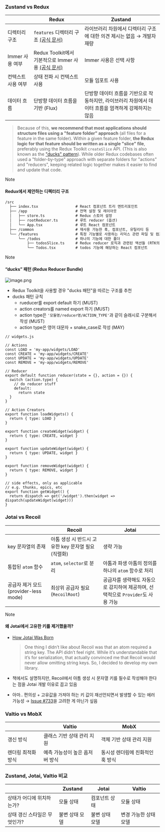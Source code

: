 ### Zustand vs Redux

|                    | Redux                                                                                                                               | Zustand                                                                                              |
| ------------------ | ----------------------------------------------------------------------------------------------------------------------------------- | ---------------------------------------------------------------------------------------------------- |
| 디렉터리 구조      | `features` 디렉터리 구조 [(공식 문서)](https://redux.js.org/style-guide/#structure-files-as-feature-folders-with-single-file-logic) | 라이브러리 차원에서 디렉터리 구조에 대한 의견 제시는 없음 → 개발자 재량                              |
| Immer 사용 여부    | Redux Toolkit에서 기본적으로 Immer 사용 [(공식 문서)](https://ko.redux.js.org/style-guide/#use-immer-for-writing-immutable-updates) | Immer 사용은 선택 사항                                                                               |
| 컨텍스트 사용 여부 | 상태 전파 시 컨텍스트 사용                                                                                                          | 모듈 임포트 사용                                                                                     |
| 데이터 흐름        | 단방향 데이터 흐름을 기반 (Flux)                                                                                                    | 단방향 데이터 흐름을 기반으로 작동하지만, 라이브러리 차원에서 데이터 흐름을 엄격하게 강제하지는 않음 |

> Because of this, **we recommend that most applications should structure files using a "feature folder" approach** (all files for a feature in the same folder). Within a given feature folder, **the Redux logic for that feature should be written as a single "slice" file**, preferably using the Redux Toolkit `createSlice` API. (This is also known as the ["ducks" pattern](https://github.com/erikras/ducks-modular-redux)). While older Redux codebases often used a "folder-by-type" approach with separate folders for "actions" and "reducers", keeping related logic together makes it easier to find and update that code.

> [!NOTE]
>
> #### Redux에서 제안하는 디렉터리 구조
>
> ```txt
> /src
>   ├── index.tsx                 # React 컴포넌트 트리 엔트리포인트
>   ├── /app                      # 전역 설정 및 레이아웃
>   │   ├── store.ts              # Redux 스토어 설정
>   │   ├── rootReducer.ts        # 루트 reducer (옵션)
>   │   └── App.tsx               # 루트 React 컴포넌트
>   ├── /common                   # 재사용 가능한 훅, 컴포넌트, 유틸리티 등
>   └── /features                 # 특정 기능별로 사용하는 리덕스 관련 파일 및 컴포넌트 폴더들
>       └── /todos                # 하나의 기능에 대한 폴더
>           ├── todosSlice.ts     # Redux reducer 로직과 관련된 액션들 (RTK의 createSlice 사용)
>           └── Todos.tsx         # todos 기능에 해당하는 React 컴포넌트
> ```

> [!NOTE]
>
> #### “ducks” 패턴 (Redux Reducer Bundle)
>
> ![image.png](https://github.com/erikras/ducks-modular-redux/blob/master/duck.jpg)
>
> - Redux Toolkit을 사용할 경우 "ducks 패턴"을 따르는 구조를 추천
> - ducks 패턴 규칙
>   - rueducer를 export default 하기 (MUST)
>   - action creators를 named export 하기 (MUST)
>   - action type은 `'모듈명/reducer명/ACTION_TYPE'`과 같이 슬래시로 구분해서 작성 (MUST)
>   - action type은 영어 대문자 + snake_case로 작성 (MAY)
>
> ```tsx
> // widgets.js
>
> // Actions
> const LOAD = 'my-app/widgets/LOAD'
> const CREATE = 'my-app/widgets/CREATE'
> const UPDATE = 'my-app/widgets/UPDATE'
> const REMOVE = 'my-app/widgets/REMOVE'
>
> // Reducer
> export default function reducer(state = {}, action = {}) {
>   switch (action.type) {
>     // do reducer stuff
>     default:
>       return state
>   }
> }
>
> // Action Creators
> export function loadWidgets() {
>   return { type: LOAD }
> }
>
> export function createWidget(widget) {
>   return { type: CREATE, widget }
> }
>
> export function updateWidget(widget) {
>   return { type: UPDATE, widget }
> }
>
> export function removeWidget(widget) {
>   return { type: REMOVE, widget }
> }
>
> // side effects, only as applicable
> // e.g. thunks, epics, etc
> export function getWidget() {
>   return dispatch => get('/widget').then(widget => dispatch(updateWidget(widget)))
> }
> ```

### Jotai vs Recoil

|                                      | Recoil                                              | Jotai                                                                           |
| ------------------------------------ | --------------------------------------------------- | ------------------------------------------------------------------------------- |
| key 문자열의 존재                    | 아톰 생성 시 반드시 고유한 key 문자열 필요 (직렬화) | 생략 가능                                                                       |
| 통합된 `atom` 함수                   | `atom`, `selector`로 분리                           | 아톰과 파생 아톰의 정의를 하나의 `atom` 함수로 처리                             |
| 공급자 제거 모드(provider-less mode) | 최상위 공급자 필요 (`RecoilRoot`)                   | 공급자를 생략해도 자동으로 감지하여 제공하며, 선택적으로 `Provider`도 사용 가능 |

> [!NOTE]
>
> #### 왜 Jotai에서 고유한 키를 제거했을까?
>
> - [How Jotai Was Born](https://blog.axlight.com/posts/how-jotai-was-born/)
>
>   > One thing I didn’t like about Recoil was that an atom required a string key. The API didn’t feel right. While it’s understandable that it’s for serialization, that actually convinced me that Recoil would never allow omitting string keys. So, I decided to develop my own library.
>
> - 책에서도 설명하지만, Recoil에서 아톰 생성 시 문자열 키를 필수로 작성해야 한다는 점을 Jotai 개발 이유로 꼽고 있음
> - 아마.. 편의성 + 고유값을 가져야 하는 키 값이 재선언되면서 발생할 수 있는 에러 가능성 → [Issue #733](https://github.com/facebookexperimental/Recoil/issues/733#issuecomment-729255961)을 고려한 게 아닌가 싶음

### Valtio vs MobX

|                    | Valtio                         | MobX                             |
| ------------------ | ------------------------------ | -------------------------------- |
| 갱신 방식          | 클래스 기반 상태 관리 지원     | 객체 기반 상태 관리 지원         |
| 렌더링 최적화 방식 | 예측 가능성이 높은 옵저버 방식 | 동시성 렌더링에 친화적인 훅 방식 |

### Zustand, Jotai, Valtio 비교

|                              | Zustand        | Jotai          | Valtio                |
| ---------------------------- | -------------- | -------------- | --------------------- |
| 상태가 어디에 위치하는가?    | 모듈 상태      | 컴포넌트 상태  | 모듈 상태             |
| 상태 갱신 스타일은 무엇인가? | 불변 상태 모델 | 불변 상태 모델 | 변경 가능한 상태 모델 |
